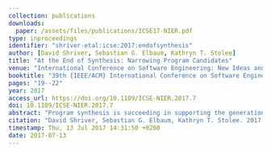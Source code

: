 ```yaml
---
collection: publications
downloads:
  paper: /assets/files/publications/ICSE17-NIER.pdf
type: inproceedings
identifier: "shriver-etal:icse:2017:endofsynthesis"
author: [David Shriver, Sebastian G. Elbaum, Kathryn T. Stolee]
title: "At the End of Synthesis: Narrowing Program Candidates"
venue: "International Conference on Software Engineering: New Ideas and Emerging Technologies Results Track"
booktitle: "39th {IEEE/ACM} International Conference on Software Engineering: New Ideas and Emerging Technologies Results Track, {ICSE-NIER} 2017, Buenos Aires, Argentina, May 20-28, 2017"
pages: "19--22"
year: 2017
access_url: https://doi.org/10.1109/ICSE-NIER.2017.7
doi: 10.1109/ICSE-NIER.2017.7
abstract: "Program synthesis is succeeding in supporting the generation of programs within increasingly complex domains. The use of weaker specifications, such as those consisting of input/output examples or test cases, has helped to fuel the success of program synthesis by lowering adoption barriers. Yet, employing weaker specifications has the side effect of generating a potentially large number of candidate programs. This was not a problem for simpler and smaller program domains, but it is becoming evident that differentiating among many synthesized programs is a challenge that needs addressing. We sketch an approach to mitigate this challenge, requiring less effort from the user while automatically identifying inputs that can differentiate clusters of synthesized programs. The approach has the potential to more cost-effectively narrow the space of candidate programs in a range of synthesis applications."
citation: "David Shriver, Sebastian G. Elbaum, Kathryn T. Stolee. 2017. At the End of Synthesis: Narrowing Program Candidates. In <i>39th IEEE/ACM International Conference on Software Engineering: New Ideas and Emerging Technologies Results Track, ICSE-NIER 2017, Buenos Aires, Argentina, May 20-28, 2017</i>. 19-22. https://doi.org/10.1109/ICSE-NIER.2017.7"
timestamp: Thu, 13 Jul 2017 14:31:50 +0200
date: 2017-07-13
---
```

